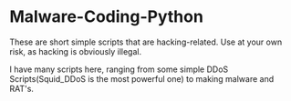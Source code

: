 # Malware-Coding-Python
These are short simple scripts that are hacking-related. Use at your own risk, as hacking is obviously illegal.

I have many scripts here, ranging from some simple DDoS Scripts(Squid_DDoS is the most powerful one) to making malware and RAT's.
